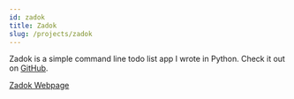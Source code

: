 ```yaml
---
id: zadok
title: Zadok
slug: /projects/zadok
---
```

Zadok is a simple command line todo list app I wrote in Python. Check it out on [GitHub](https://github.com/edapm/zadok).

[Zadok Webpage](https://blog.forgenst.com/zadok)